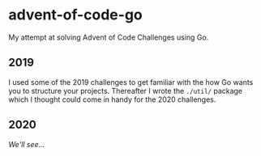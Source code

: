 advent-of-code-go
===

My attempt at solving Advent of Code Challenges using Go.

2019
---
I used some of the 2019 challenges to get familiar with the how Go wants you to
structure your projects.
Thereafter I wrote the `./util/` package which I thought could come in handy
for the 2020 challenges.

2020
---
*We'll see...*